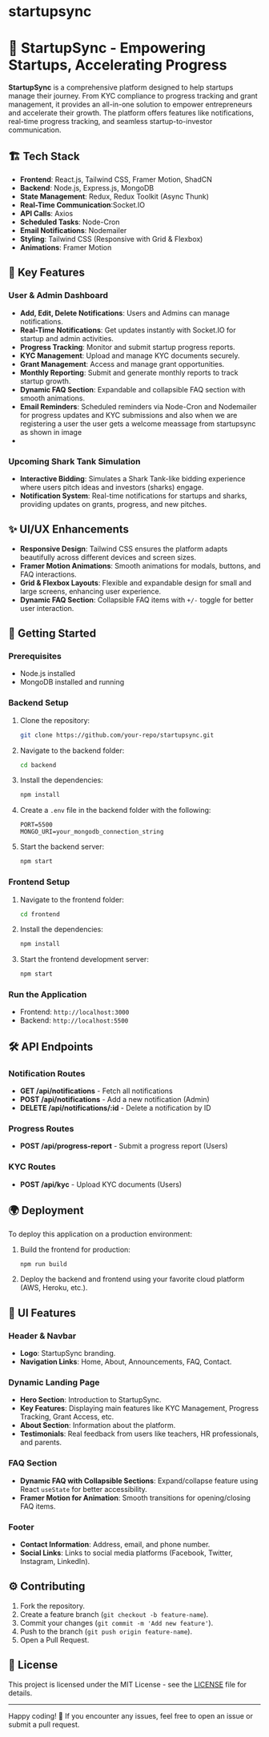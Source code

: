 # startupsync

# 🚀 StartupSync - Empowering Startups, Accelerating Progress

**StartupSync** is a comprehensive platform designed to help startups manage their journey. From KYC compliance to progress tracking and grant management, it provides an all-in-one solution to empower entrepreneurs and accelerate their growth. The platform offers features like notifications, real-time progress tracking, and seamless startup-to-investor communication.

## 🏗️ Tech Stack

- **Frontend**: React.js, Tailwind CSS, Framer Motion, ShadCN
- **Backend**: Node.js, Express.js, MongoDB
- **State Management**: Redux, Redux Toolkit (Async Thunk)
- **Real-Time Communication**:Socket.IO
- **API Calls**: Axios
- **Scheduled Tasks**: Node-Cron
- **Email Notifications**: Nodemailer
- **Styling**: Tailwind CSS (Responsive with Grid & Flexbox)
- **Animations**: Framer Motion

## 🌟 Key Features

### User & Admin Dashboard

- **Add, Edit, Delete Notifications**: Users and Admins can manage notifications.
- **Real-Time Notifications**: Get updates instantly with Socket.IO for startup and admin activities.
- **Progress Tracking**: Monitor and submit startup progress reports.
- **KYC Management**: Upload and manage KYC documents securely.
- **Grant Management**: Access and manage grant opportunities.
- **Monthly Reporting**: Submit and generate monthly reports to track startup growth.
- **Dynamic FAQ Section**: Expandable and collapsible FAQ section with smooth animations.
- **Email Reminders**: Scheduled reminders via Node-Cron and Nodemailer for progress updates and KYC submissions and also when we are registering a user the user gets a welcome meassage from startupsync as shown in image
- 


### Upcoming Shark Tank Simulation

- **Interactive Bidding**: Simulates a Shark Tank-like bidding experience where users pitch ideas and investors (sharks) engage.
- **Notification System**: Real-time notifications for startups and sharks, providing updates on grants, progress, and new pitches.

## ✨ UI/UX Enhancements

- **Responsive Design**: Tailwind CSS ensures the platform adapts beautifully across different devices and screen sizes.
- **Framer Motion Animations**: Smooth animations for modals, buttons, and FAQ interactions.
- **Grid & Flexbox Layouts**: Flexible and expandable design for small and large screens, enhancing user experience.
- **Dynamic FAQ Section**: Collapsible FAQ items with `+/-` toggle for better user interaction.

## 🔧 Getting Started

### Prerequisites

- Node.js installed
- MongoDB installed and running

### Backend Setup

1. Clone the repository:
   ```bash
   git clone https://github.com/your-repo/startupsync.git
   ```
2. Navigate to the backend folder:
   ```bash
   cd backend
   ```
3. Install the dependencies:
   ```bash
   npm install
   ```
4. Create a `.env` file in the backend folder with the following:
   ```
   PORT=5500
   MONGO_URI=your_mongodb_connection_string
   ```
5. Start the backend server:
   ```bash
   npm start
   ```

### Frontend Setup

1. Navigate to the frontend folder:
   ```bash
   cd frontend
   ```
2. Install the dependencies:
   ```bash
   npm install
   ```
3. Start the frontend development server:
   ```bash
   npm start
   ```

### Run the Application

- Frontend: `http://localhost:3000`
- Backend: `http://localhost:5500`

## 🛠️ API Endpoints

### Notification Routes

- **GET /api/notifications** - Fetch all notifications
- **POST /api/notifications** - Add a new notification (Admin)
- **DELETE /api/notifications/:id** - Delete a notification by ID

### Progress Routes

- **POST /api/progress-report** - Submit a progress report (Users)

### KYC Routes

- **POST /api/kyc** - Upload KYC documents (Users)

## 🌍 Deployment

To deploy this application on a production environment:

1. Build the frontend for production:
   ```bash
   npm run build
   ```
2. Deploy the backend and frontend using your favorite cloud platform (AWS, Heroku, etc.).

## 🎨 UI Features

### Header & Navbar

- **Logo**: StartupSync branding.
- **Navigation Links**: Home, About, Announcements, FAQ, Contact.

### Dynamic Landing Page

- **Hero Section**: Introduction to StartupSync.
- **Key Features**: Displaying main features like KYC Management, Progress Tracking, Grant Access, etc.
- **About Section**: Information about the platform.
- **Testimonials**: Real feedback from users like teachers, HR professionals, and parents.

### FAQ Section

- **Dynamic FAQ with Collapsible Sections**: Expand/collapse feature using React `useState` for better accessibility.
- **Framer Motion for Animation**: Smooth transitions for opening/closing FAQ items.

### Footer

- **Contact Information**: Address, email, and phone number.
- **Social Links**: Links to social media platforms (Facebook, Twitter, Instagram, LinkedIn).

## ⚙️ Contributing

1. Fork the repository.
2. Create a feature branch (`git checkout -b feature-name`).
3. Commit your changes (`git commit -m 'Add new feature'`).
4. Push to the branch (`git push origin feature-name`).
5. Open a Pull Request.

## 🤝 License

This project is licensed under the MIT License - see the [LICENSE](LICENSE) file for details.

---

Happy coding! 🚀 If you encounter any issues, feel free to open an issue or submit a pull request.
